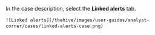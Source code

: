 In the case description, select the **Linked alerts** tab.

    ![Linked alerts](/thehive/images/user-guides/analyst-corner/cases/linked-alerts-case.png)